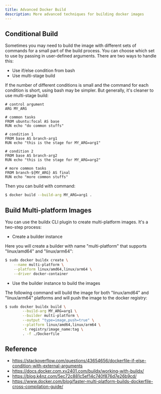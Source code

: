 ```yaml
---
title: Advanced Docker Build
description: More advanced techniques for building docker images
---
```


## Conditional Build

Sometimes you may need to build the image with different sets of commands for a small part of the build process. You can choose which set to use by passing in user-defined arguments. There are two ways to handle this: 

* Use if/else condition from bash
* Use multi-stage build

If the number of different conditions is small and the command for each condition is short, using bash may be simpler. But generally, it's cleaner to use multi-stage build:

```docker
# control argument
ARG MY_ARG

# common tasks
FROM ubuntu:focal AS base
RUN echo "do common stuffs"

# condition 1
FROM base AS branch-arg1
RUN echo "this is the stage for MY_ARG=arg1"

# condition 2
FROM base AS branch-arg2
RUN echo "this is the stage for MY_ARG=arg2"

# more common tasks
FROM branch-${MY_ARG} AS final
RUN echo "more common stuffs"
```

Then you can build with command:

```bash
$ docker build --build-arg MY_ARG=arg1 .
```

## Build Multi-platform Images

You can use the buildx CLI plugin to create multi-platform images. It's a two-step process:

* Create a builder instance

Here you will create a builder with name "multi-platform" that supports "linux/amd64" and "linux/arm64":

```bash
$ sudo docker buildx create \
	--name multi-platform \
    --platform linux/amd64,linux/arm64 \
    --driver docker-container
```

* Use the builder instance to build the images

The following command will build the image for both "linux/amd64" and "linux/arm64" platforms and will push the image to the docker registry:

```bash
$ sudo docker buildx build \
		--build-arg MY_ARG=arg1 \
		--builder multi-platform \
		--output "type=image,push=true" \
		--platform linux/amd64,linux/arm64 \
		-t registry/image_name:tag \
		. -f ./Dockerfile
```


## Reference

* https://stackoverflow.com/questions/43654656/dockerfile-if-else-condition-with-external-arguments
* https://docs.docker.com.xy2401.com/buildx/working-with-buildx/
* https://blog.k4nz.com/5ec72c881c5ef14c740f876d7e26b9cd/
* https://www.docker.com/blog/faster-multi-platform-builds-dockerfile-cross-compilation-guide/